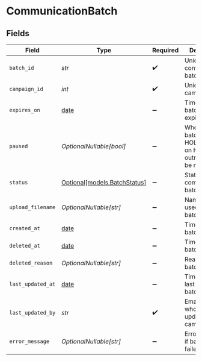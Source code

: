 # CommunicationBatch


## Fields

| Field                                                                 | Type                                                                  | Required                                                              | Description                                                           | Example                                                               |
| --------------------------------------------------------------------- | --------------------------------------------------------------------- | --------------------------------------------------------------------- | --------------------------------------------------------------------- | --------------------------------------------------------------------- |
| `batch_id`                                                            | *str*                                                                 | :heavy_check_mark:                                                    | Unique ID for conversation batch                                      | 20250611.9                                                            |
| `campaign_id`                                                         | *int*                                                                 | :heavy_check_mark:                                                    | Unique ID for campaign                                                | 1                                                                     |
| `expires_on`                                                          | [date](https://docs.python.org/3/library/datetime.html#date-objects)  | :heavy_minus_sign:                                                    | Timestamp of batch expiration                                         | 2025-06-12T00:00:00Z                                                  |
| `paused`                                                              | *OptionalNullable[bool]*                                              | :heavy_minus_sign:                                                    | Whether the batch is on HOLD. When on HOLD, no outreach will be made. | true                                                                  |
| `status`                                                              | [Optional[models.BatchStatus]](../models/batchstatus.md)              | :heavy_minus_sign:                                                    | Status of a communication batch.                                      |                                                                       |
| `upload_filename`                                                     | *OptionalNullable[str]*                                               | :heavy_minus_sign:                                                    | Name of file used to create batch                                     | LATE_PAYMENTS_20250401.csv                                            |
| `created_at`                                                          | [date](https://docs.python.org/3/library/datetime.html#date-objects)  | :heavy_minus_sign:                                                    | Timestamp of batch creation                                           | 2025-06-11T00:00:00Z                                                  |
| `deleted_at`                                                          | [date](https://docs.python.org/3/library/datetime.html#date-objects)  | :heavy_minus_sign:                                                    | Timestamp of batch deletion                                           | 2025-06-11T00:00:00Z                                                  |
| `deleted_reason`                                                      | *OptionalNullable[str]*                                               | :heavy_minus_sign:                                                    | Reason for batch deletion                                             | User request                                                          |
| `last_updated_at`                                                     | [date](https://docs.python.org/3/library/datetime.html#date-objects)  | :heavy_minus_sign:                                                    | Timestamp of last change to batch                                     | 2025-06-11T00:00:00Z                                                  |
| `last_updated_by`                                                     | *str*                                                                 | :heavy_check_mark:                                                    | Email of user who last updated campaign                               | user@email.com                                                        |
| `error_message`                                                       | *OptionalNullable[str]*                                               | :heavy_minus_sign:                                                    | Error message if batch upload failed                                  | Invalid file format                                                   |